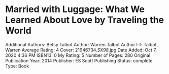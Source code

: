 # Married with Luggage: What We Learned About Love by Traveling the World

Additional Authors: Betsy Talbot
Author: Warren Talbot
Author l-f: Talbot, Warren
Average Rating: 4
Cover: 21946734._SX98_.jpg
Date Added: Oct 7, 2020 4:36 PM
ISBN13: 0
My Rating: 5
Number of Pages: 280
Original Publication Year: 2014
Publisher: ES Scott Publishing
Status: complete
Type: Book